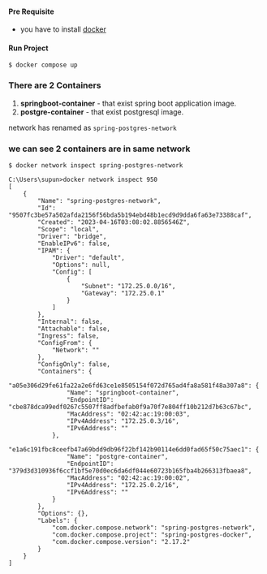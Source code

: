 #### **Pre Requisite**
-  you have to install [docker](https://docs.docker.com/get-docker/ "docker")

#### Run Project
`$ docker compose up`

### There are 2 Containers
1. **springboot-container** - that exist spring boot application image.
2. **postgre-container** - that exist postgresql image.

network has renamed as `spring-postgres-network`
### we can see 2 containers are in same network
`$ docker network inspect spring-postgres-network`
```
C:\Users\supun>docker network inspect 950
[
    {
        "Name": "spring-postgres-network",
        "Id": "9507fc3be57a502afda2156f56bda5b194ebd48b1ecd9d9dda6fa63e73388caf",
        "Created": "2023-04-16T03:08:02.8856546Z",
        "Scope": "local",
        "Driver": "bridge",
        "EnableIPv6": false,
        "IPAM": {
            "Driver": "default",
            "Options": null,
            "Config": [
                {
                    "Subnet": "172.25.0.0/16",
                    "Gateway": "172.25.0.1"
                }
            ]
        },
        "Internal": false,
        "Attachable": false,
        "Ingress": false,
        "ConfigFrom": {
            "Network": ""
        },
        "ConfigOnly": false,
        "Containers": {
            "a05e306d29fe61fa22a2e6fd63ce1e8505154f072d765ad4fa8a581f48a307a8": {
                "Name": "springboot-container",
                "EndpointID": "cbe878dca99edf0267c5507ff8adfbefab0f9a70f7e804ff10b212d7b63c67bc",
                "MacAddress": "02:42:ac:19:00:03",
                "IPv4Address": "172.25.0.3/16",
                "IPv6Address": ""
            },
            "e1a6c191fbc8ceefb47a69bdd9db96f22bf142b90114e6dd0fad65f50c75aec1": {
                "Name": "postgre-container",
                "EndpointID": "379d3d310936f6ccf1bf5e70d0ec6da6df044e60723b165fba4b266313fbaea8",
                "MacAddress": "02:42:ac:19:00:02",
                "IPv4Address": "172.25.0.2/16",
                "IPv6Address": ""
            }
        },
        "Options": {},
        "Labels": {
            "com.docker.compose.network": "spring-postgres-network",
            "com.docker.compose.project": "spring-postgres-docker",
            "com.docker.compose.version": "2.17.2"
        }
    }
]
```
